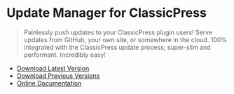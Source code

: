 # Update Manager for ClassicPress

> Painlessly push updates to your ClassicPress plugin users! Serve updates from GitHub, your own site, or somewhere in the cloud. 100% integrated with the ClassicPress update process; super-slim and performant. Incredibly easy!

- [Download Latest Version](https://github.com/codepotent/update-manager/releases/latest)
- [Download Previous Versions](https://github.com/codepotent/update-manager/releases/)
- [Online Documentation](https://codepotent.com/classicpress/plugins/)
